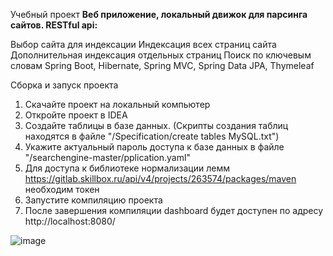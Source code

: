 Учебный проект
<b>Веб приложение, локальный движок для парсинга сайтов. RESTful api:</b>

Выбор сайта для индексации
Индексация всех страниц сайта
Дополнительная индексация отдельных страниц
Поиск по ключевым словам
Spring Boot, Hibernate, Spring MVC, Spring Data JPA, Thymeleaf

Сборка и запуск проекта
1. Скачайте проект на локальный компьютер
2. Откройте проект в IDEA
3. Создайте таблицы в базе данных. (Скрипты создания таблиц находятся в файле "/Specification/create tables MySQL.txt")
4. Укажите актуальный пароль доступа к базе данных в файле "/searchengine-master/pplication.yaml"
5. Для доступа к библиотеке нормализации лемм https://gitlab.skillbox.ru/api/v4/projects/263574/packages/maven необходим токен 
6. Запустите компиляцию проекта
7. После завершения компиляции dashboard будет доступен по адресу http://localhost:8080/

![image](https://github.com/Andre-nerd/skillbox_lv1_project/assets/83759412/e8dc302c-65cb-4f05-aa83-4643d0f178e9)




